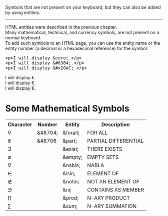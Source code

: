 Symbols that are not present on your keyboard, but they can also be added by using entities.
<hr>
HTML entities were described in the previous chapter.
<br>
Many mathematical, technical, and currency symbols, are not present on a normal keyboard.
<br>
To add such symbols to an HTML page, you can use the entity name or the entity number (a decimal or a hexadecimal reference) for the symbol.
<pre>
&lt;p&gt;I will display &amp;euro;.&lt;/p&gt;
&lt;p&gt;I will display &amp;#8364;.&lt;/p&gt;
&lt;p&gt;I will display &amp;#x20AC;.&lt;/p&gt;
</pre>
I will display &euro;.
<br>
I will display &#8364;.
<br>
I will display &#x20AC;.
<h1>Some Mathematical Symbols</h1>
<table>
  <tr>
    <th>Character</th>
    <th>Number</th>
    <th>Entity</th>
    <th>Description</th>
  <tr>
  <tr>
    <td>&forall;</td>
    <td>&amp;#8704;</td>
    <td>&amp;forall;</td>
    <td>FOR ALL</td>
  <tr>
  <tr>
    <td>&part;</td>
    <td>&amp;#8706</td>
    <td>&amp;part;</td>
    <td>PARTIAL DIFFERENTIAL</td>
  <tr>
  <tr>
    <td>&exist;</td>
    <td></td>
    <td>&amp;exist;</td>
    <td>THERE EXISTS</td>
  <tr>
  <tr>
    <td>&empty;</td>
    <td></td>
    <td>&amp;empty;</td>
    <td>EMPTY SETS</td>
  <tr>
  <tr>
    <td>&nabla;</td>
    <td></td>
    <td>&amp;nabla;</td>
    <td>NABLA</td>
  <tr>
  <tr>
    <td>&isin;</td>
    <td></td>
    <td>&amp;isin;</td>
    <td>ELEMENT OF</td>
  <tr>
  <tr>
    <td>&notin;</td>
    <td></td>
    <td>&amp;notin;</td>
    <td>NOT AN ELEMENT OF</td>
  <tr>
  <tr>
    <td>&ni;</td>
    <td></td>
    <td>&amp;ni;</td>
    <td>CONTAINS AS MEMBER</td>
  <tr>
  <tr>
    <td>&prod;</td>
    <td></td>
    <td>&amp;prod;</td>
    <td>N-ARY PRODUCT</td>
  <tr>
  <tr>
    <td>&sum;</td>
    <td></td>
    <td>&amp;sum;</td>
    <td>N-ARY SUMMATION</td>
  <tr>
</table>
